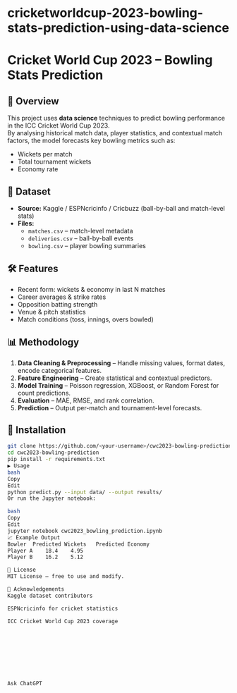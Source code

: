 # cricketworldcup-2023-bowling-stats-prediction-using-data-science

# Cricket World Cup 2023 – Bowling Stats Prediction

## 📌 Overview
This project uses **data science** techniques to predict bowling performance in the ICC Cricket World Cup 2023.  
By analysing historical match data, player statistics, and contextual match factors, the model forecasts key bowling metrics such as:
- Wickets per match
- Total tournament wickets
- Economy rate

## 📂 Dataset
- **Source:** Kaggle / ESPNcricinfo / Cricbuzz (ball-by-ball and match-level stats)
- **Files:**
  - `matches.csv` – match-level metadata
  - `deliveries.csv` – ball-by-ball events
  - `bowling.csv` – player bowling summaries

## 🛠 Features
- Recent form: wickets & economy in last N matches
- Career averages & strike rates
- Opposition batting strength
- Venue & pitch statistics
- Match conditions (toss, innings, overs bowled)

## 📊 Methodology
1. **Data Cleaning & Preprocessing** – Handle missing values, format dates, encode categorical features.
2. **Feature Engineering** – Create statistical and contextual predictors.
3. **Model Training** – Poisson regression, XGBoost, or Random Forest for count predictions.
4. **Evaluation** – MAE, RMSE, and rank correlation.
5. **Prediction** – Output per-match and tournament-level forecasts.

## 🚀 Installation
```bash
git clone https://github.com/<your-username>/cwc2023-bowling-prediction.git
cd cwc2023-bowling-prediction
pip install -r requirements.txt
▶ Usage
bash
Copy
Edit
python predict.py --input data/ --output results/
Or run the Jupyter notebook:

bash
Copy
Edit
jupyter notebook cwc2023_bowling_prediction.ipynb
📈 Example Output
Bowler	Predicted Wickets	Predicted Economy
Player A	18.4	4.95
Player B	16.2	5.12

📜 License
MIT License – free to use and modify.

🙌 Acknowledgements
Kaggle dataset contributors

ESPNcricinfo for cricket statistics

ICC Cricket World Cup 2023 coverage









Ask ChatGPT
